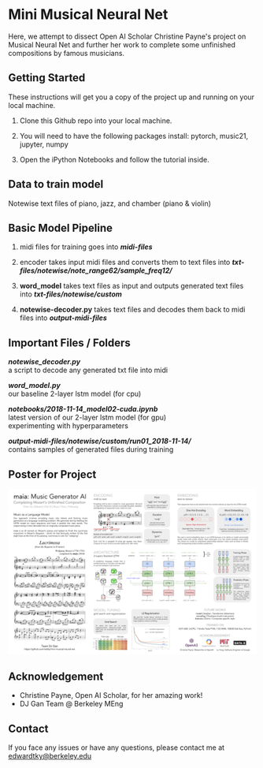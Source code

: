 
#  Mini Musical Neural Net

Here, we attempt to dissect Open AI Scholar Christine Payne's project on Musical Neural Net and further her work to complete some unfinished compositions by famous musicians.

## Getting Started

These instructions will get you a copy of the project up and running on your local machine.

1. Clone this Github repo into your local machine.

2. You will need to have the following packages install: pytorch, music21, jupyter, numpy

3. Open the iPython Notebooks and follow the tutorial inside.

## Data to train model
Notewise text files of piano, jazz, and chamber (piano & violin)

## Basic Model Pipeline

1. midi files for training goes into ***midi-files***

2. encoder takes input midi files and converts them to text files into ***txt-files/notewise/note_range62/sample_freq12/***

3. **word_model** takes text files as input and outputs generated text files into ***txt-files/notewise/custom***

4. **notewise-decoder.py** takes text files and decodes them back to midi files into ***output-midi-files***

## Important Files / Folders

***notewise_decoder.py***  
a script to decode any generated txt file into midi  

***word_model.py***  
our baseline 2-layer lstm model (for cpu)  

***notebooks/2018-11-14_model02-cuda.ipynb***  
latest version of our 2-layer lstm model (for gpu)  
experimenting with hyperparameters

***output-midi-files/notewise/custom/run01_2018-11-14/***  
contains samples of generated files during training  

## Poster for Project
![alt text](./images/maia_poster.png)


## Acknowledgement

- Christine Payne, Open AI Scholar, for her amazing work!
- DJ Gan Team @ Berkeley MEng


## Contact

If you face any issues or have any questions, please contact me at edwardtky@berkeley.edu
